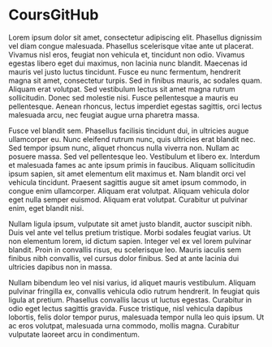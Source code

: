# CoursGitHub

 Lorem ipsum dolor sit amet, consectetur adipiscing elit. Phasellus dignissim vel diam congue malesuada. Phasellus scelerisque vitae ante ut placerat. Vivamus nisl eros, feugiat non vehicula et, tincidunt non odio. Vivamus egestas libero eget dui maximus, non lacinia nunc blandit. Maecenas id mauris vel justo luctus tincidunt. Fusce eu nunc fermentum, hendrerit magna sit amet, consectetur turpis. Sed in finibus mauris, ac sodales quam. Aliquam erat volutpat. Sed vestibulum lectus sit amet magna rutrum sollicitudin. Donec sed molestie nisi. Fusce pellentesque a mauris eu pellentesque. Aenean rhoncus, lectus imperdiet egestas sagittis, orci lectus malesuada arcu, nec feugiat augue urna pharetra massa.

Fusce vel blandit sem. Phasellus facilisis tincidunt dui, in ultricies augue ullamcorper eu. Nunc eleifend rutrum nunc, quis ultricies erat blandit nec. Sed tempor ipsum nunc, aliquet rhoncus nulla viverra non. Nullam ac posuere massa. Sed vel pellentesque leo. Vestibulum et libero ex. Interdum et malesuada fames ac ante ipsum primis in faucibus. Aliquam sollicitudin ipsum sapien, sit amet elementum elit maximus et. Nam blandit orci vel vehicula tincidunt. Praesent sagittis augue sit amet ipsum commodo, in congue enim ullamcorper. Aliquam erat volutpat. Aliquam vehicula dolor eget nulla semper euismod. Aliquam erat volutpat. Curabitur ut pulvinar enim, eget blandit nisi.

Nullam ligula ipsum, vulputate sit amet justo blandit, auctor suscipit nibh. Duis vel ante vel tellus pretium tristique. Morbi sodales feugiat varius. Ut non elementum lorem, id dictum sapien. Integer vel ex vel lorem pulvinar blandit. Proin in convallis risus, eu scelerisque leo. Mauris iaculis sem finibus nibh convallis, vel cursus dolor finibus. Sed at ante lacinia dui ultricies dapibus non in massa.

Nullam bibendum leo vel nisi varius, id aliquet mauris vestibulum. Aliquam pulvinar fringilla ex, convallis vehicula odio rutrum hendrerit. In feugiat quis ligula at pretium. Phasellus convallis lacus ut luctus egestas. Curabitur in odio eget lectus sagittis gravida. Fusce tristique, nisl vehicula dapibus lobortis, felis dolor tempor purus, malesuada tempor nulla leo quis ipsum. Ut ac eros volutpat, malesuada urna commodo, mollis magna. Curabitur vulputate laoreet arcu in condimentum. 